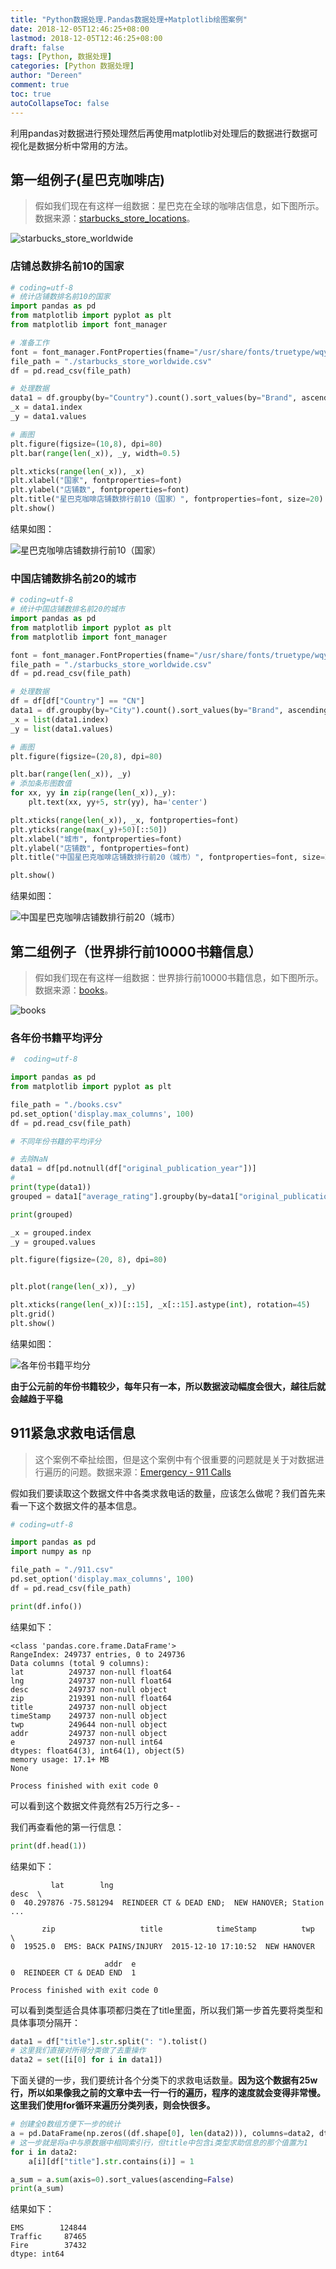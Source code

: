 ```yaml
---
title: "Python数据处理.Pandas数据处理+Matplotlib绘图案例"
date: 2018-12-05T12:46:25+08:00
lastmod: 2018-12-05T12:46:25+08:00
draft: false
tags: [Python, 数据处理]
categories: [Python 数据处理]
author: "Dereen"
comment: true
toc: true
autoCollapseToc: false
---
```


利用pandas对数据进行预处理然后再使用matplotlib对处理后的数据进行数据可视化是数据分析中常用的方法。

## 第一组例子(星巴克咖啡店)

> 假如我们现在有这样一组数据：星巴克在全球的咖啡店信息，如下图所示。数据来源：[starbucks_store_locations](https://www.kaggle.com/starbucks/store-locations)。

![starbucks_store_worldwide](https://i.loli.net/2018/10/12/5bc04fa839a60.png)

### 店铺总数排名前10的国家

```python
# coding=utf-8
# 统计店铺数排名前10的国家
import pandas as pd
from matplotlib import pyplot as plt
from matplotlib import font_manager

# 准备工作
font = font_manager.FontProperties(fname="/usr/share/fonts/truetype/wqy/wqy-microhei.ttc")
file_path = "./starbucks_store_worldwide.csv"
df = pd.read_csv(file_path)

# 处理数据
data1 = df.groupby(by="Country").count().sort_values(by="Brand", ascending=False)[:10]["Brand"]
_x = data1.index
_y = data1.values

# 画图
plt.figure(figsize=(10,8), dpi=80)
plt.bar(range(len(_x)), _y, width=0.5)

plt.xticks(range(len(_x)), _x)
plt.xlabel("国家", fontproperties=font)
plt.ylabel("店铺数", fontproperties=font)
plt.title("星巴克咖啡店铺数排行前10（国家）", fontproperties=font, size=20)
plt.show()

```

结果如图：

![星巴克咖啡店铺数排行前10（国家）](https://i.loli.net/2018/10/15/5bc42dfe7c4d0.png)

### 中国店铺数排名前20的城市

```python
# coding=utf-8
# 统计中国店铺数排名前20的城市
import pandas as pd
from matplotlib import pyplot as plt
from matplotlib import font_manager

font = font_manager.FontProperties(fname="/usr/share/fonts/truetype/wqy/wqy-microhei.ttc")
file_path = "./starbucks_store_worldwide.csv"
df = pd.read_csv(file_path)

# 处理数据
df = df[df["Country"] == "CN"]
data1 = df.groupby(by="City").count().sort_values(by="Brand", ascending=False)[:20]["Brand"]
_x = list(data1.index)
_y = list(data1.values)

# 画图
plt.figure(figsize=(20,8), dpi=80)

plt.bar(range(len(_x)), _y)
# 添加条形图数值
for xx, yy in zip(range(len(_x)),_y):
    plt.text(xx, yy+5, str(yy), ha='center')

plt.xticks(range(len(_x)), _x, fontproperties=font)
plt.yticks(range(max(_y)+50)[::50])
plt.xlabel("城市", fontproperties=font)
plt.ylabel("店铺数", fontproperties=font)
plt.title("中国星巴克咖啡店铺数排行前20（城市）", fontproperties=font, size=20)

plt.show()

```

结果如图：

![中国星巴克咖啡店铺数排行前20（城市）](https://i.loli.net/2018/10/15/5bc4324724d55.png)

## 第二组例子（世界排行前10000书籍信息）

> 假如我们现在有这样一组数据：世界排行前10000书籍信息，如下图所示。数据来源：[books](https://www.kaggle.com/zygmunt/goodbooks-10k)。

![books](https://i.loli.net/2018/10/15/5bc4371c881d7.png)

### 各年份书籍平均评分

```python
#  coding=utf-8

import pandas as pd
from matplotlib import pyplot as plt

file_path = "./books.csv"
pd.set_option('display.max_columns', 100)
df = pd.read_csv(file_path)

# 不同年份书籍的平均评分

# 去除NaN
data1 = df[pd.notnull(df["original_publication_year"])]
#
print(type(data1))
grouped = data1["average_rating"].groupby(by=data1["original_publication_year"]).mean()

print(grouped)

_x = grouped.index
_y = grouped.values

plt.figure(figsize=(20, 8), dpi=80)


plt.plot(range(len(_x)), _y)

plt.xticks(range(len(_x))[::15], _x[::15].astype(int), rotation=45)
plt.grid()
plt.show()
```

结果如图：

![各年份书籍平均分](https://i.loli.net/2018/10/15/5bc43790b4799.png)

**由于公元前的年份书籍较少，每年只有一本，所以数据波动幅度会很大，越往后就会越趋于平稳**

## 911紧急求救电话信息

> 这个案例不牵扯绘图，但是这个案例中有个很重要的问题就是关于对数据进行遍历的问题。数据来源：[Emergency - 911 Calls](https://www.kaggle.com/mchirico/montcoalert/data)

假如我们要读取这个数据文件中各类求救电话的数量，应该怎么做呢？我们首先来看一下这个数据文件的基本信息。

```python
# coding=utf-8

import pandas as pd
import numpy as np

file_path = "./911.csv"
pd.set_option('display.max_columns', 100)
df = pd.read_csv(file_path)

print(df.info())
```
结果如下：
```
<class 'pandas.core.frame.DataFrame'>
RangeIndex: 249737 entries, 0 to 249736
Data columns (total 9 columns):
lat          249737 non-null float64
lng          249737 non-null float64
desc         249737 non-null object
zip          219391 non-null float64
title        249737 non-null object
timeStamp    249737 non-null object
twp          249644 non-null object
addr         249737 non-null object
e            249737 non-null int64
dtypes: float64(3), int64(1), object(5)
memory usage: 17.1+ MB
None

Process finished with exit code 0

```

可以看到这个数据文件竟然有25万行之多- -

我们再查看他的第一行信息：

```python
print(df.head(1))
```

结果如下：

```
         lat        lng                                               desc  \
0  40.297876 -75.581294  REINDEER CT & DEAD END;  NEW HANOVER; Station ...   

       zip                   title            timeStamp          twp  \
0  19525.0  EMS: BACK PAINS/INJURY  2015-12-10 17:10:52  NEW HANOVER   

                     addr  e  
0  REINDEER CT & DEAD END  1  

Process finished with exit code 0

```

可以看到类型适合具体事项都归类在了title里面，所以我们第一步首先要将类型和具体事项分隔开：

```python
data1 = df["title"].str.split(": ").tolist()
# 这里我们直接对所得分类做了去重操作
data2 = set([i[0] for i in data1])
```

下面关键的一步，我们要统计各个分类下的求救电话数量。**因为这个数据有25w行，所以如果像我之前的文章中去一行一行的遍历，程序的速度就会变得非常慢。这里我们使用for循环来遍历分类列表，则会快很多。**

```python
# 创建全0数组方便下一步的统计
a = pd.DataFrame(np.zeros((df.shape[0], len(data2))), columns=data2, dtype=int)
# 这一步就是将a中与原数据中相同索引行，但title中包含i类型求助信息的那个值置为1
for i in data2:
    a[i][df["title"].str.contains(i)] = 1

a_sum = a.sum(axis=0).sort_values(ascending=False)
print(a_sum)

```

结果如下：

```
EMS        124844
Traffic     87465
Fire        37432
dtype: int64

```